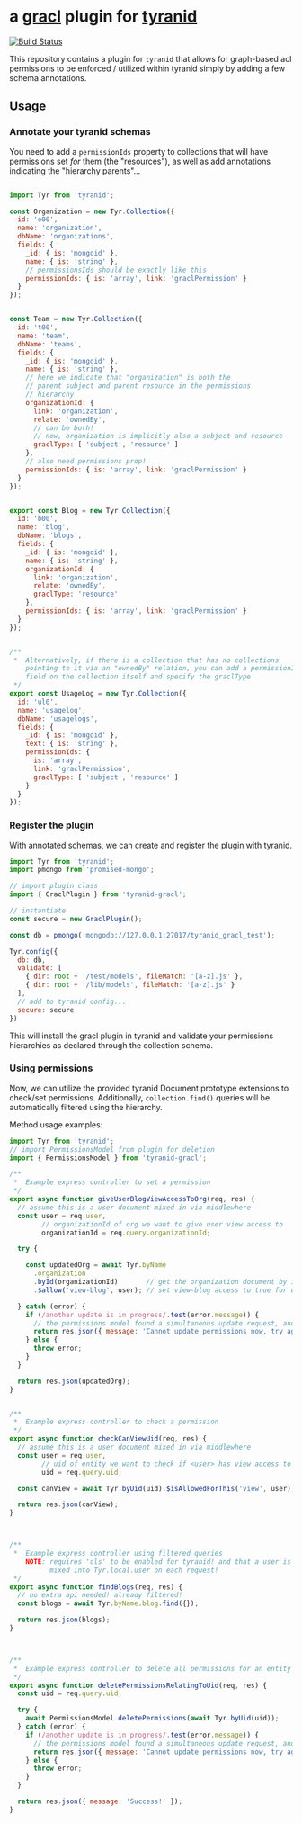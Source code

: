 # a [gracl](https://github.com/CrossLead/gracl) plugin for [tyranid](http://tyranid.org/)

[![Build Status](https://travis-ci.org/CrossLead/tyranid-gracl.svg?branch=master)](https://travis-ci.org/CrossLead/tyranid-gracl)


This repository contains a plugin for `tyranid` that allows for graph-based acl permissions to be enforced / utilized
within tyranid simply by adding a few schema annotations.

## Usage

### Annotate your tyranid schemas

You need to add a `permissionIds` property to collections that
will have permissions set _for_ them (the "resources"), as well
as add annotations indicating the "hierarchy parents"...

```javascript

import Tyr from 'tyranid';

const Organization = new Tyr.Collection({
  id: 'o00',
  name: 'organization',
  dbName: 'organizations',
  fields: {
    _id: { is: 'mongoid' },
    name: { is: 'string' },
    // permissionsIds should be exactly like this
    permissionIds: { is: 'array', link: 'graclPermission' }
  }
});


const Team = new Tyr.Collection({
  id: 't00',
  name: 'team',
  dbName: 'teams',
  fields: {
    _id: { is: 'mongoid' },
    name: { is: 'string' },
    // here we indicate that "organization" is both the
    // parent subject and parent resource in the permissions
    // hierarchy
    organizationId: {
      link: 'organization',
      relate: 'ownedBy',
      // can be both!
      // now, organization is implicitly also a subject and resource
      graclType: [ 'subject', 'resource' ]
    },
    // also need permissions prop!
    permissionIds: { is: 'array', link: 'graclPermission' }
  }
});


export const Blog = new Tyr.Collection({
  id: 'b00',
  name: 'blog',
  dbName: 'blogs',
  fields: {
    _id: { is: 'mongoid' },
    name: { is: 'string' },
    organizationId: {
      link: 'organization',
      relate: 'ownedBy',
      graclType: 'resource'
    },
    permissionIds: { is: 'array', link: 'graclPermission' }
  }
});


/**
 *  Alternatively, if there is a collection that has no collections
    pointing to it via an "ownedBy" relation, you can add a permissionIds
    field on the collection itself and specify the graclType
 */
export const UsageLog = new Tyr.Collection({
  id: 'ul0',
  name: 'usagelog',
  dbName: 'usagelogs',
  fields: {
    _id: { is: 'mongoid' },
    text: { is: 'string' },
    permissionIds: {
      is: 'array',
      link: 'graclPermission',
      graclType: [ 'subject', 'resource' ]
    }
  }
});
```

### Register the plugin

With annotated schemas, we can create and register the plugin with tyranid.

```javascript
import Tyr from 'tyranid';
import pmongo from 'promised-mongo';

// import plugin class
import { GraclPlugin } from 'tyranid-gracl';

// instantiate
const secure = new GraclPlugin();

const db = pmongo('mongodb://127.0.0.1:27017/tyranid_gracl_test');

Tyr.config({
  db: db,
  validate: [
    { dir: root + '/test/models', fileMatch: '[a-z].js' },
    { dir: root + '/lib/models', fileMatch: '[a-z].js' }
  ],
  // add to tyranid config...
  secure: secure
})
```

This will install the gracl plugin in tyranid and validate your permissions hierarchies as declared through the collection schema.


### Using permissions

Now, we can utilize the provided tyranid Document prototype extensions to check/set permissions. Additionally, `collection.find()` queries will be automatically filtered using the hierarchy.

Method usage examples:

```javascript
import Tyr from 'tyranid';
// import PermissionsModel from plugin for deletion
import { PermissionsModel } from 'tyranid-gracl';

/**
 *  Example express controller to set a permission
 */
export async function giveUserBlogViewAccessToOrg(req, res) {
  // assume this is a user document mixed in via middlewhere
  const user = req.user,
        // organizationId of org we want to give user view access to
        organizationId = req.query.organizationId;

  try {

    const updatedOrg = await Tyr.byName
      .organization
      .byId(organizationId)       // get the organization document by its id
      .$allow('view-blog', user); // set view-blog access to true for user

  } catch (error) {
    if (/another update is in progress/.test(error.message)) {
      // the permissions model found a simultaneous update request, and denied this update
      return res.json({ message: 'Cannot update permissions now, try again.' })
    } else {
      throw error;
    }
  }

  return res.json(updatedOrg);
}


/**
 *  Example express controller to check a permission
 */
export async function checkCanViewUid(req, res) {
  // assume this is a user document mixed in via middlewhere
  const user = req.user,
        // uid of entity we want to check if <user> has view access to
        uid = req.query.uid;

  const canView = await Tyr.byUid(uid).$isAllowedForThis('view', user);

  return res.json(canView);
}



/**
 *  Example express controller using filtered queries
    NOTE: requires 'cls' to be enabled for tyranid! and that a user is
          mixed into Tyr.local.user on each request!
 */
export async function findBlogs(req, res) {
  // no extra api needed! already filtered!
  const blogs = await Tyr.byName.blog.find({});

  return res.json(blogs);
}



/**
 *  Example express controller to delete all permissions for an entity
 */
export async function deletePermissionsRelatingToUid(req, res) {
  const uid = req.query.uid;

  try {
    await PermissionsModel.deletePermissions(await Tyr.byUid(uid));
  } catch (error) {
    if (/another update is in progress/.test(error.message)) {
      // the permissions model found a simultaneous update request, and denied this update
      return res.json({ message: 'Cannot update permissions now, try again.' })
    } else {
      throw error;
    }
  }

  return res.json({ message: 'Success!' });
}

```
